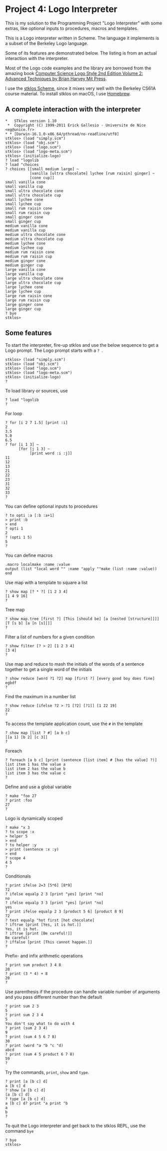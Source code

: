 # Project 4: Logo Interpreter

This is my solution to the Programming Project "Logo Interpreter" with some extras, like optional inputs to procedures, macros and templates.

This is a Logo interpreter written in Scheme. The language it implements is a subset of the Berkeley Logo language.

Some of its features are demonstrated below. The listing is from an actual interaction with the interpreter.

Most of the Logo code examples and the library are borrowed from the amazing book [Computer Science Logo Style 2nd Edition Volume 2: Advanced Techniques by Brian Harvey Mit Press](https://people.eecs.berkeley.edu/~bh/v2-toc2.html).

I use the [stklos Scheme](http://www.stklos.net), since it mixes very well with the Berkeley CS61A course material. To install stklos on macOS, I use [Homebrew](https://brew.sh).

## A complete interaction with the interpreter

```
*   STklos version 1.10
 *  Copyright (C) 1999-2011 Erick Gallesio - Universite de Nice <eg@unice.fr>
* * [Darwin-16.1.0-x86_64/pthread/no-readline/utf8]
stklos> (load "simply.scm")
stklos> (load "obj.scm")
stklos> (load "logo.scm")
stklos> (load "logo-meta.scm")
stklos> (initialize-logo)
? load "logolib 
? load "choices 
? choices [[small medium large] ~
           [vanilla [ultra chocolate] lychee [rum raisin] ginger] ~
           [cone cup]]
small vanilla cone
small vanilla cup
small ultra chocolate cone
small ultra chocolate cup
small lychee cone
small lychee cup
small rum raisin cone
small rum raisin cup
small ginger cone
small ginger cup
medium vanilla cone
medium vanilla cup
medium ultra chocolate cone
medium ultra chocolate cup
medium lychee cone
medium lychee cup
medium rum raisin cone
medium rum raisin cup
medium ginger cone
medium ginger cup
large vanilla cone
large vanilla cup
large ultra chocolate cone
large ultra chocolate cup
large lychee cone
large lychee cup
large rum raisin cone
large rum raisin cup
large ginger cone
large ginger cup
? bye
stklos> 
```

## Some features

To start the interpreter, fire-up stklos and use the below sequence to get a Logo prompt. The Logo prompt starts with a `? `.

```
stklos> (load "simply.scm")
stklos> (load "obj.scm")
stklos> (load "logo.scm")
stklos> (load "logo-meta.scm")
stklos> (initialize-logo)
?
```

To load library or sources, use

```
? load "logolib
?
```

For loop

```
? for [i 2 7 1.5] [print :i]
2
3.5
5.0
6.5
? for [i 1 3] ~
      [for [j 1 3] ~
           [print word :i :j]]
11
12
13
21
22
23
31
32
33
? 
```

You can define optional inputs to procedures

```
? to opti :a [:b :a+1]
> print :b
> end
? opti 1
2
? (opti 1 5)
5
?
```

You can define macros

```
.macro localmake :name :value
output (list "local word "" :name "apply ""make (list :name :value))
end
```

Use map with a template to square a list

```
? show map [? * ?] [1 2 3 4]
[1 4 9 16]
?
```

Tree map

```
? show map.tree [first ?] [This [should be] [a [nested [structure]]]]
[T [s b] [a [n [s]]]]
?
```

Filter a list of numbers for a given condition

```
? show filter [? > 2] [1 2 3 4]
[3 4]
?
```

Use map and reduce to mash the initials of the words of a sentence together to get a single word of the initials

```
? show reduce [word ?1 ?2] map [first ?] [every good boy does fine]
egbdf
?
```

Find the maximum in a number list

```
? show reduce [ifelse ?2 > ?1 [?2] [?1]] [1 22 19]
22
?
```

To access the template application count, use the `#` in the template

```
? show map [list ? #] [a b c]
[[a 1] [b 2] [c 3]]
?
```

Foreach

```
? foreach [a b c] [print (sentence [list item] # [has the value] ?)]
list item 1 has the value a
list item 2 has the value b
list item 3 has the value c
?
```

Define and use a global variable

```
? make "foo 27
? print :foo
27
?
```

Logo is dynamically scoped

```
? make "x 3
? to scope :x
> helper 5
> end
? to helper :y
> print (sentence :x :y)
> end
? scope 4
4 5
?
```

Conditionals

```
? print ifelse 2=3 [5*6] [8*9]
72
? ifelse equalp 2 3 [print "yes] [print "no]
no
? ifelse equalp 3 3 [print "yes] [print "no]
yes
? print ifelse equalp 2 3 [product 5 6] [product 8 9]
72
? test equalp "hot first [hot chocolate]
? iftrue [print [Yes, it is hot.]]
Yes, it is hot.
? iftrue [print [Be careful!]]
Be careful!
? iffalse [print [This cannot happen.]]
?
```

Prefix- and infix arithmetic operations

```
? print sum product 3 4 8
20
? print (3 * 4) + 8
20
?
```

Use parenthesis if the procedure can handle variable number of arguments and you pass different number than the default

```
? print sum 2 3
5
? print sum 2 3 4
5
You don't say what to do with 4
? print (sum 2 3 4)
9
? print (sum 4 5 6 7 8)
30
? print (word "a "b "c "d)
abcd
? print (sum 4 5 product 6 7 8)
59
?
```

Try the commands, `print`, `show` and `type`.

```
? print [a [b c] d]
a [b c] d
? show [a [b c] d]
[a [b c] d]
? type [a [b c] d]
a [b c] d? print "a print "b
a
b
?
```

To quit the Logo interpreter and get back to the stklos REPL, use the command `bye`

```
? bye
stklos>
```
